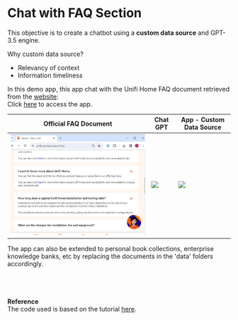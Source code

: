 # Chat with FAQ Section

This objective is to create a chatbot using a **custom data source** and GPT-3.5 engine.  <br>  

Why custom data source?
* Relevancy of context <br>
* Information timeliness


In this demo app, this app chat with the Unifi Home FAQ document retrieved from the [website](https://unifi.com.my/support/faq): <br>Click [here](https://faq-chatbot.streamlit.app/) to access the app.

| Official FAQ Document|Chat GPT | App - Custom Data Source |
| ----------  |---------|--------------------------|
| <img width="600px" src="./media/unifi_FAQ.JPG" alt="faq doc" />     |![](https://github.com/amirul-ic/chatbot/blob/main/media/chat_gpt.gif)  |![](https://github.com/amirul-ic/chatbot/blob/main/media/app.gif)            |



The app can also be extended to personal book collections, enterprise knowledge banks, etc by replacing the documents in the 'data' folders accordingly. <br>
<br>
<br>
<br>
<br>
**Reference** <br>
The code used is based on the tutorial [here](https://blog.streamlit.io/build-a-chatbot-with-custom-data-sources-powered-by-llamaindex/).
